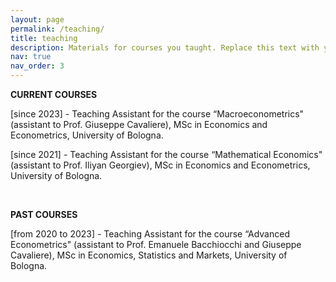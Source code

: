 ```yaml
---
layout: page
permalink: /teaching/
title: teaching
description: Materials for courses you taught. Replace this text with your description.
nav: true
nav_order: 3
---
```


<b>CURRENT COURSES</b>

[since 2023] - Teaching Assistant for the course “Macroeconometrics" (assistant to Prof. Giuseppe Cavaliere), MSc in Economics and Econometrics, University of Bologna.


[since 2021] - Teaching Assistant for the course “Mathematical Economics" (assistant to Prof. Iliyan Georgiev), MSc in Economics and Econometrics, University of Bologna.


<br>


<b>PAST COURSES</b>

[from 2020 to 2023] - Teaching Assistant for the course “Advanced Econometrics" (assistant to Prof. Emanuele Bacchiocchi and Giuseppe Cavaliere), MSc in Economics, Statistics and Markets, University of Bologna.
